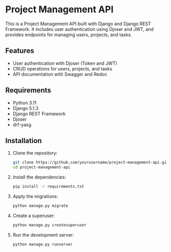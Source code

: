 # Project Management API

This is a Project Management API built with Django and Django REST Framework. It includes user authentication using Djoser and JWT, and provides endpoints for managing users, projects, and tasks.

## Features

- User authentication with Djoser (Token and JWT)
- CRUD operations for users, projects, and tasks
- API documentation with Swagger and Redoc

## Requirements

- Python 3.11
- Django 5.1.3
- Django REST Framework
- Djoser
- drf-yasg

## Installation

1. Clone the repository:

   ```sh
   git clone https://github.com/yourusername/project-management-api.git
   cd project-management-api
   ```
2. Install the dependencies:

    ```sh
    pip install -r requirements.txt
    ```

3. Apply the migrations:
    ```sh 
    python manage.py migrate
    ```

4. Create a superuser:
    ```sh
    python manage.py createsuperuser
    ```
5. Run the development server:
    ```sh
    python manage.py runserver
    ```